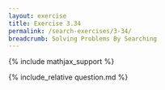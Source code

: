 ```yaml
---
layout: exercise
title: Exercise 3.34
permalink: /search-exercises/3-34/
breadcrumb: Solving Problems By Searching
---
```


{% include mathjax_support %}

<div><i class="arrow-up" data-chapter="search-exercises" data-exercise="ex_34" data-rating="0"></i></div>
{% include_relative question.md %}
